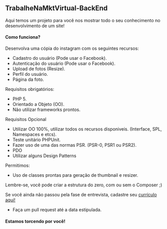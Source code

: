 TrabalheNaMktVirtual-BackEnd
-

Aqui temos um projeto para você nos mostrar todo o seu conhecimento no desenvolvimento de um site!

#### Como funciona?

Desenvolva uma cópia do instagram com os seguintes recursos:
* Cadastro do usuário (Pode usar o Facebook).
* Autenticação do usuário (Pode usar o Facebook).
* Upload de fotos (Resize).
* Perfil do usuário.
* Página da foto.

Requisitos obrigatórios:
* PHP 5.
* Orientado a Objeto (OO).
* Não utilizar frameworks prontos.

Requisitos Opcional
* Utilizar OO 100%, utilizar todos os recursos disponiveis. (Interface, SPL, Namespaces e etcs).
* Teste unitário PHPUnit.
* Fazer uso de uma das normas PSR. (PSR-0, PSR1 ou PSR2).
* PDO
* Utilizar alguns Design Patterns

Permitimos:
* Uso de classes prontas para geração de thumbnail e resizer.

Lembre-se, você pode criar a estrutura do zero, com ou sem o Composer ;)

Se você ainda não passou pela fase de entrevista, cadastre seu [currículo aqui!](http://www.mktvirtual.com.br/carreira/)

* Faça um pull request até a data estipulada.

#### Estamos torcendo por você!